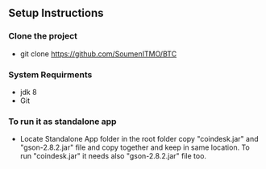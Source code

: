 ## Setup Instructions
### Clone the project 
- git clone https://github.com/SoumenITMO/BTC

### System Requirments
- jdk 8
- Git

### To run it as standalone app
- Locate Standalone App folder in the root folder copy "coindesk.jar" and "gson-2.8.2.jar" file 
and copy together and keep in same location. To run "coindesk.jar" it needs also
"gson-2.8.2.jar" file too.
